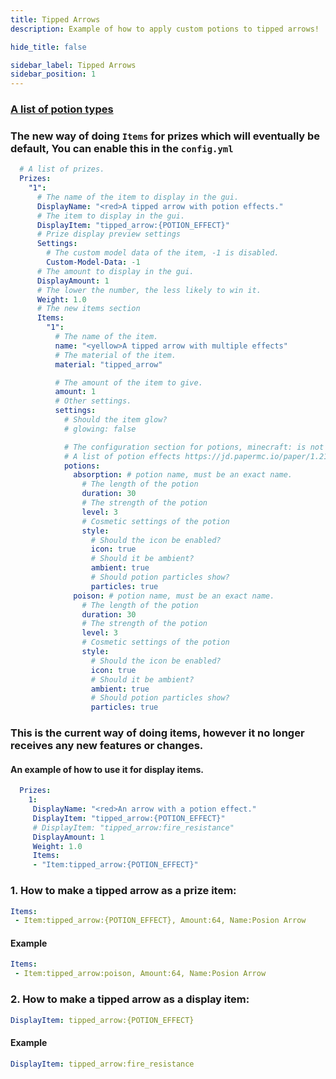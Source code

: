 ```yaml
---
title: Tipped Arrows
description: Example of how to apply custom potions to tipped arrows!

hide_title: false

sidebar_label: Tipped Arrows
sidebar_position: 1
---
```

### [A list of potion types](https://jd.papermc.io/paper/1.21.4/io/papermc/paper/registry/keys/MobEffectKeys.html)

### The new way of doing `Items` for prizes which will eventually be default, You can enable this in the `config.yml`
```yaml
  # A list of prizes.
  Prizes:
    "1":
      # The name of the item to display in the gui.
      DisplayName: "<red>A tipped arrow with potion effects."
      # The item to display in the gui.
      DisplayItem: "tipped_arrow:{POTION_EFFECT}"
      # Prize display preview settings
      Settings:
        # The custom model data of the item, -1 is disabled.
        Custom-Model-Data: -1
      # The amount to display in the gui.
      DisplayAmount: 1
      # The lower the number, the less likely to win it.
      Weight: 1.0
      # The new items section
      Items:
        "1":
          # The name of the item.
          name: "<yellow>A tipped arrow with multiple effects"
          # The material of the item.
          material: "tipped_arrow"

          # The amount of the item to give.
          amount: 1
          # Other settings.
          settings:
            # Should the item glow?
            # glowing: false

            # The configuration section for potions, minecraft: is not needed in front of the potion.
            # A list of potion effects https://jd.papermc.io/paper/1.21.4/io/papermc/paper/registry/keys/MobEffectKeys.html
            potions:
              absorption: # potion name, must be an exact name.
                # The length of the potion
                duration: 30
                # The strength of the potion
                level: 3
                # Cosmetic settings of the potion
                style:
                  # Should the icon be enabled?
                  icon: true
                  # Should it be ambient?
                  ambient: true
                  # Should potion particles show?
                  particles: true
              poison: # potion name, must be an exact name.
                # The length of the potion
                duration: 30
                # The strength of the potion
                level: 3
                # Cosmetic settings of the potion
                style:
                  # Should the icon be enabled?
                  icon: true
                  # Should it be ambient?
                  ambient: true
                  # Should potion particles show?
                  particles: true
```
### This is the current way of doing items, however it no longer receives any new features or changes.
#### An example of how to use it for display items.
```yaml
  Prizes:
    1:
     DisplayName: "<red>An arrow with a potion effect."
     DisplayItem: "tipped_arrow:{POTION_EFFECT}"
     # DisplayItem: "tipped_arrow:fire_resistance"
     DisplayAmount: 1
     Weight: 1.0
     Items:
     - "Item:tipped_arrow:{POTION_EFFECT}"
```

### 1. How to make a tipped arrow as a prize item:
```yaml
Items:
 - Item:tipped_arrow:{POTION_EFFECT}, Amount:64, Name:Posion Arrow
```
#### Example
```yaml
Items:
 - Item:tipped_arrow:poison, Amount:64, Name:Posion Arrow
```
### 2. How to make a tipped arrow as a display item:
```yaml
DisplayItem: tipped_arrow:{POTION_EFFECT}
```
#### Example
```yaml
DisplayItem: tipped_arrow:fire_resistance
```